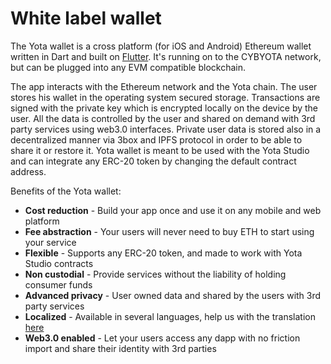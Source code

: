 # White label wallet

The Yota wallet is a cross platform \(for iOS and Android\) Ethereum wallet written in Dart and built on [Flutter](http://https//flutter.dev/). It's running on to the CYBYOTA network, but can be plugged into any EVM compatible blockchain.

The app interacts with the Ethereum network and the Yota chain. The user stores his wallet in the operating system secured storage. Transactions are signed with the private key which is encrypted locally on the device by the user. All the data is controlled by the user and shared on demand with 3rd party services using web3.0 interfaces. Private user data is stored also in a decentralized manner via 3box and IPFS protocol in order to be able to share it or restore it. Yota wallet is meant to be used with the Yota Studio and can integrate any ERC-20 token by changing the default contract address.

Benefits of the Yota wallet:

* **Cost reduction** - Build your app once and use it on any  mobile and web platform
* **Fee abstraction** - Your users will never need to buy ETH to start using your service
* **Flexible** - Supports any ERC-20 token, and made to work with Yota Studio contracts 
* **Non custodial** - Provide services without the liability of holding consumer funds
* **Advanced privacy**  -  User owned data and shared by the users with 3rd party services
* **Localized** - Available in several languages, help us with the translation [here](https://lokalise.co/public/783082135d36f14996c804.53212944/)
* **Web3.0 enabled** - Let your users access any dapp with no friction import and share their identity with 3rd parties

